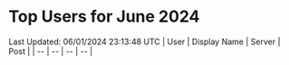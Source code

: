 # Top Users for June 2024
Last Updated: 06/01/2024 23:13:48 UTC
| User | Display Name | Server | Post |
| -- | -- | -- | -- |
